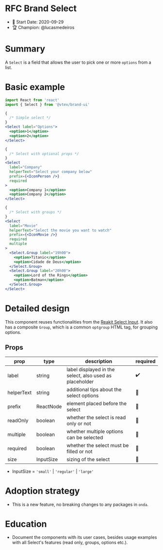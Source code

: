 # RFC Brand Select

- 📅 Start Date: 2020-09-29
- 🏆 Champion: @lucasmedeiros

# Summary

A `Select` is a field that allows the user to pick one or more `options` from a list.

# Basic example

```jsx
import React from 'react'
import { Select } from '@vtex/brand-ui'

{
  /* Simple select */
}
<Select label="Options">
  <option>1</option>
  <option>2</option>
</Select>

{
  /* Select with optional props */
}
<Select
  label="Company"
  helperText="Select your company below"
  prefix={<IconPerson />}
  required
>
  <option>Company 1</option>
  <option>Company 2</option>
</Select>

{
  /* Select with groups */
}
<Select
  label="Movie"
  helperText="Select the movie you want to watch"
  prefix={<IconMovie />}
  required
  multiple
>
  <Select.Group label="19h00">
    <option>Titanic</option>
    <option>Cidade de Deus</option>
  </Select.Group>
  <Select.Group label="20h00">
    <option>Lord of the Rings</option>
    <option>Batman</option>
  </Select.Group>
</Select>
```

# Detailed design

This component reuses functionalities from the [Reakit Select Input](https://reakit.io/docs/input/). It also has a composite `Group`, which is a common `optgroup` HTML tag, for grouping options.

## Props

| prop       | type      | description                                               | required |
| ---------- | --------- | --------------------------------------------------------- | -------- |
| label      | string    | label displayed in the select, also used as placeholder    | ✔️       |
| helperText | string    | additional tips about the select options                   | 🚫       |
| prefix     | ReactNode | element placed before the select                           | 🚫       |
| readOnly   | boolean   | whether the select is read only or not                     | 🚫       |
| multiple   | boolean   | whether multiple options can be selected                   | 🚫       |
| required   | boolean   | whether the select must be filled or not                   | 🚫       |
| size       | InputSize | sizing of the select                                       | 🚫       |

- InputSize = `'small'` | `'regular'` | `'large'`

# Adoption strategy

- This is a new feature, no breaking changes to any packages in `onda`.

# Education

- Document the components with its user cases, besides usage examples with all Select's features (read only, groups, options etc.).
